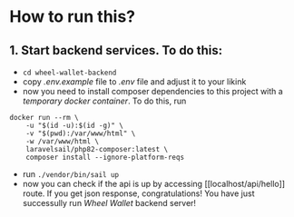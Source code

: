 # How to run this?
## 1. Start backend services. To do this:
- `cd wheel-wallet-backend`
- copy *.env.example* file to *.env* file and adjust it to your likink
- now you need to install composer dependencies to this project with a *temporary docker container*. To do this, run
```
docker run --rm \
    -u "$(id -u):$(id -g)" \
    -v "$(pwd):/var/www/html" \
    -w /var/www/html \
    laravelsail/php82-composer:latest \
    composer install --ignore-platform-reqs
```
- run `./vendor/bin/sail up`
- now you can check if the api is up by accessing [[localhost/api/hello]] route. If you get json response, congratulations! You have just successully run *Wheel Wallet* backend server!
